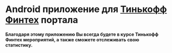 # Android приложение для [Тинькофф Финтех](https://fintech.tinkoff.ru) портала


#### Благодаря этому приложению Вы всегда будете в курсе Тинькофф Финтех мероприятий, а также сможете отслеживать свою статистику.